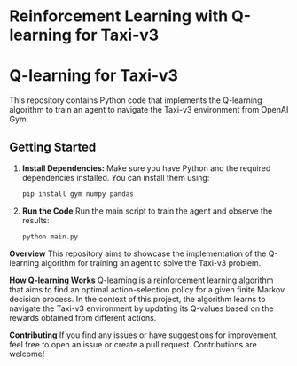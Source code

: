 # Reinforcement Learning with Q-learning for Taxi-v3
# Q-learning for Taxi-v3

This repository contains Python code that implements the Q-learning algorithm to train an agent to navigate the Taxi-v3 environment from OpenAI Gym.

## Getting Started

1. **Install Dependencies:**
   Make sure you have Python and the required dependencies installed. You can install them using:

   ```bash
   pip install gym numpy pandas

2. **Run the Code**
   Run the main script to train the agent and observe the results:
   ```bash
   python main.py

**Overview**
This repository aims to showcase the implementation of the Q-learning algorithm for training an agent to solve the Taxi-v3 problem.

**How Q-learning Works**
Q-learning is a reinforcement learning algorithm that aims to find an optimal action-selection policy for a given finite Markov decision process. In the context of this project, the algorithm learns to navigate the Taxi-v3 environment by updating its Q-values based on the rewards obtained from different actions.

**Contributing**
If you find any issues or have suggestions for improvement, feel free to open an issue or create a pull request. Contributions are welcome!


   

